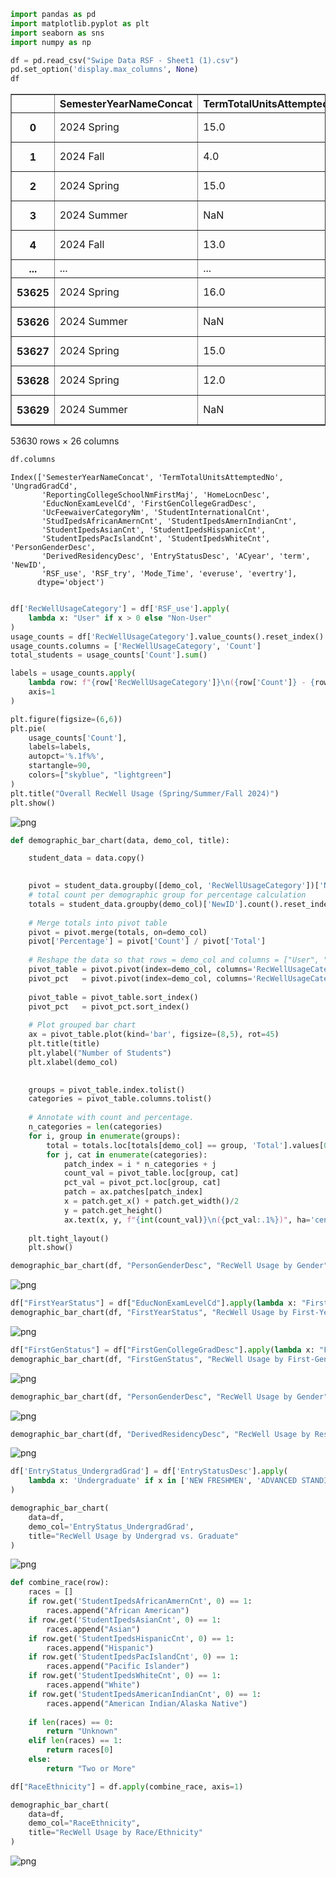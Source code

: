 ```python
import pandas as pd
import matplotlib.pyplot as plt
import seaborn as sns
import numpy as np

```


```python
df = pd.read_csv("Swipe Data RSF - Sheet1 (1).csv")
pd.set_option('display.max_columns', None)
df
```




<div>
<style scoped>
    .dataframe tbody tr th:only-of-type {
        vertical-align: middle;
    }

    .dataframe tbody tr th {
        vertical-align: top;
    }

    .dataframe thead th {
        text-align: right;
    }
</style>
<table border="1" class="dataframe">
  <thead>
    <tr style="text-align: right;">
      <th></th>
      <th>SemesterYearNameConcat</th>
      <th>TermTotalUnitsAttemptedNo</th>
      <th>UngradGradCd</th>
      <th>ReportingCollegeSchoolNmFirstMaj</th>
      <th>HomeLocnDesc</th>
      <th>EducNonExamLevelCd</th>
      <th>FirstGenCollegeGradDesc</th>
      <th>UcFeewaiverCategoryNm</th>
      <th>StudentInternationalCnt</th>
      <th>StudIpedsAfricanAmernCnt</th>
      <th>StudentIpedsAmernIndianCnt</th>
      <th>StudentIpedsAsianCnt</th>
      <th>StudentIpedsHispanicCnt</th>
      <th>StudentIpedsPacIslandCnt</th>
      <th>StudentIpedsWhiteCnt</th>
      <th>PersonGenderDesc</th>
      <th>DerivedResidencyDesc</th>
      <th>EntryStatusDesc</th>
      <th>ACyear</th>
      <th>term</th>
      <th>NewID</th>
      <th>RSF_use</th>
      <th>RSF_try</th>
      <th>Mode_Time</th>
      <th>everuse</th>
      <th>evertry</th>
    </tr>
  </thead>
  <tbody>
    <tr>
      <th>0</th>
      <td>2024 Spring</td>
      <td>15.0</td>
      <td>U</td>
      <td>College of Letters and Science</td>
      <td>San Mateo County</td>
      <td>4</td>
      <td>First Generation College</td>
      <td>FeeWaiver</td>
      <td>0</td>
      <td>0</td>
      <td>0</td>
      <td>1</td>
      <td>0</td>
      <td>0</td>
      <td>0</td>
      <td>Woman</td>
      <td>CA Resident</td>
      <td>NEW FRESHMEN</td>
      <td>NaN</td>
      <td>NaN</td>
      <td>1</td>
      <td>0</td>
      <td>0</td>
      <td>NaN</td>
      <td>0</td>
      <td>0</td>
    </tr>
    <tr>
      <th>1</th>
      <td>2024 Fall</td>
      <td>4.0</td>
      <td>U</td>
      <td>College of Computing, Data Science &amp; Society</td>
      <td>Los Angeles County</td>
      <td>4</td>
      <td>Not First Generation College</td>
      <td>NaN</td>
      <td>0</td>
      <td>0</td>
      <td>0</td>
      <td>0</td>
      <td>0</td>
      <td>0</td>
      <td>1</td>
      <td>Woman</td>
      <td>CA Resident</td>
      <td>NEW FRESHMEN</td>
      <td>NaN</td>
      <td>NaN</td>
      <td>2</td>
      <td>0</td>
      <td>0</td>
      <td>NaN</td>
      <td>0</td>
      <td>0</td>
    </tr>
    <tr>
      <th>2</th>
      <td>2024 Spring</td>
      <td>15.0</td>
      <td>U</td>
      <td>College of Computing, Data Science &amp; Society</td>
      <td>Los Angeles County</td>
      <td>4</td>
      <td>Not First Generation College</td>
      <td>NaN</td>
      <td>0</td>
      <td>0</td>
      <td>0</td>
      <td>0</td>
      <td>0</td>
      <td>0</td>
      <td>1</td>
      <td>Woman</td>
      <td>CA Resident</td>
      <td>NEW FRESHMEN</td>
      <td>NaN</td>
      <td>NaN</td>
      <td>2</td>
      <td>0</td>
      <td>0</td>
      <td>NaN</td>
      <td>0</td>
      <td>0</td>
    </tr>
    <tr>
      <th>3</th>
      <td>2024 Summer</td>
      <td>NaN</td>
      <td>U</td>
      <td>College of Computing, Data Science &amp; Society</td>
      <td>Los Angeles County</td>
      <td>4</td>
      <td>NaN</td>
      <td>NaN</td>
      <td>0</td>
      <td>0</td>
      <td>0</td>
      <td>0</td>
      <td>0</td>
      <td>0</td>
      <td>1</td>
      <td>Woman</td>
      <td>CA Resident</td>
      <td>NEW FRESHMEN</td>
      <td>NaN</td>
      <td>NaN</td>
      <td>2</td>
      <td>0</td>
      <td>0</td>
      <td>NaN</td>
      <td>0</td>
      <td>0</td>
    </tr>
    <tr>
      <th>4</th>
      <td>2024 Fall</td>
      <td>13.0</td>
      <td>G</td>
      <td>College of Environmental Design</td>
      <td>Contra Costa County</td>
      <td>5</td>
      <td>NaN</td>
      <td>NaN</td>
      <td>0</td>
      <td>0</td>
      <td>0</td>
      <td>1</td>
      <td>0</td>
      <td>0</td>
      <td>1</td>
      <td>Woman</td>
      <td>CA Resident</td>
      <td>FIRST TIME IN PROGRAM</td>
      <td>NaN</td>
      <td>NaN</td>
      <td>3</td>
      <td>0</td>
      <td>0</td>
      <td>NaN</td>
      <td>0</td>
      <td>0</td>
    </tr>
    <tr>
      <th>...</th>
      <td>...</td>
      <td>...</td>
      <td>...</td>
      <td>...</td>
      <td>...</td>
      <td>...</td>
      <td>...</td>
      <td>...</td>
      <td>...</td>
      <td>...</td>
      <td>...</td>
      <td>...</td>
      <td>...</td>
      <td>...</td>
      <td>...</td>
      <td>...</td>
      <td>...</td>
      <td>...</td>
      <td>...</td>
      <td>...</td>
      <td>...</td>
      <td>...</td>
      <td>...</td>
      <td>...</td>
      <td>...</td>
      <td>...</td>
    </tr>
    <tr>
      <th>53625</th>
      <td>2024 Spring</td>
      <td>16.0</td>
      <td>U</td>
      <td>College of Letters and Science</td>
      <td>Sacramento County</td>
      <td>3</td>
      <td>First Generation College</td>
      <td>NaN</td>
      <td>0</td>
      <td>0</td>
      <td>0</td>
      <td>0</td>
      <td>1</td>
      <td>0</td>
      <td>1</td>
      <td>Man</td>
      <td>CA Resident</td>
      <td>NEW FRESHMEN</td>
      <td>2023.0</td>
      <td>Spring</td>
      <td>24094</td>
      <td>30</td>
      <td>36</td>
      <td>2pm-4:59pm</td>
      <td>1</td>
      <td>1</td>
    </tr>
    <tr>
      <th>53626</th>
      <td>2024 Summer</td>
      <td>NaN</td>
      <td>U</td>
      <td>College of Letters and Science</td>
      <td>Sacramento County</td>
      <td>4</td>
      <td>NaN</td>
      <td>NaN</td>
      <td>0</td>
      <td>0</td>
      <td>0</td>
      <td>0</td>
      <td>1</td>
      <td>0</td>
      <td>1</td>
      <td>Man</td>
      <td>CA Resident</td>
      <td>NEW FRESHMEN</td>
      <td>NaN</td>
      <td>NaN</td>
      <td>24094</td>
      <td>0</td>
      <td>0</td>
      <td>NaN</td>
      <td>0</td>
      <td>0</td>
    </tr>
    <tr>
      <th>53627</th>
      <td>2024 Spring</td>
      <td>15.0</td>
      <td>U</td>
      <td>College of Computing, Data Science &amp; Society</td>
      <td>Massachusetts</td>
      <td>3</td>
      <td>Not First Generation College</td>
      <td>NaN</td>
      <td>0</td>
      <td>0</td>
      <td>0</td>
      <td>1</td>
      <td>0</td>
      <td>0</td>
      <td>0</td>
      <td>Decline to State</td>
      <td>Out of State Domestic</td>
      <td>NEW FRESHMEN</td>
      <td>2023.0</td>
      <td>Spring</td>
      <td>24095</td>
      <td>68</td>
      <td>68</td>
      <td>8pm-10:59pm</td>
      <td>1</td>
      <td>1</td>
    </tr>
    <tr>
      <th>53628</th>
      <td>2024 Spring</td>
      <td>12.0</td>
      <td>G</td>
      <td>College of Letters and Science</td>
      <td>Georgia</td>
      <td>7</td>
      <td>NaN</td>
      <td>NaN</td>
      <td>0</td>
      <td>0</td>
      <td>0</td>
      <td>0</td>
      <td>0</td>
      <td>0</td>
      <td>1</td>
      <td>Decline to State</td>
      <td>CA Resident</td>
      <td>FIRST TIME IN PROGRAM</td>
      <td>NaN</td>
      <td>NaN</td>
      <td>24096</td>
      <td>0</td>
      <td>0</td>
      <td>NaN</td>
      <td>0</td>
      <td>0</td>
    </tr>
    <tr>
      <th>53629</th>
      <td>2024 Summer</td>
      <td>NaN</td>
      <td>G</td>
      <td>College of Letters and Science</td>
      <td>Georgia</td>
      <td>7</td>
      <td>NaN</td>
      <td>NaN</td>
      <td>0</td>
      <td>0</td>
      <td>0</td>
      <td>0</td>
      <td>0</td>
      <td>0</td>
      <td>1</td>
      <td>Decline to State</td>
      <td>CA Resident</td>
      <td>FIRST TIME IN PROGRAM</td>
      <td>NaN</td>
      <td>NaN</td>
      <td>24096</td>
      <td>0</td>
      <td>0</td>
      <td>NaN</td>
      <td>0</td>
      <td>0</td>
    </tr>
  </tbody>
</table>
<p>53630 rows × 26 columns</p>
</div>




```python
df.columns
```




    Index(['SemesterYearNameConcat', 'TermTotalUnitsAttemptedNo', 'UngradGradCd',
           'ReportingCollegeSchoolNmFirstMaj', 'HomeLocnDesc',
           'EducNonExamLevelCd', 'FirstGenCollegeGradDesc',
           'UcFeewaiverCategoryNm', 'StudentInternationalCnt',
           'StudIpedsAfricanAmernCnt', 'StudentIpedsAmernIndianCnt',
           'StudentIpedsAsianCnt', 'StudentIpedsHispanicCnt',
           'StudentIpedsPacIslandCnt', 'StudentIpedsWhiteCnt', 'PersonGenderDesc',
           'DerivedResidencyDesc', 'EntryStatusDesc', 'ACyear', 'term', 'NewID',
           'RSF_use', 'RSF_try', 'Mode_Time', 'everuse', 'evertry'],
          dtype='object')




```python

df['RecWellUsageCategory'] = df['RSF_use'].apply(
    lambda x: "User" if x > 0 else "Non-User"
)
usage_counts = df['RecWellUsageCategory'].value_counts().reset_index()
usage_counts.columns = ['RecWellUsageCategory', 'Count']
total_students = usage_counts['Count'].sum()

labels = usage_counts.apply(
    lambda row: f"{row['RecWellUsageCategory']}\n({row['Count']} - {row['Count']/total_students:.1%})", 
    axis=1
)
```


```python
plt.figure(figsize=(6,6))
plt.pie(
    usage_counts['Count'], 
    labels=labels, 
    autopct='%.1f%%', 
    startangle=90,
    colors=["skyblue", "lightgreen"]
)
plt.title("Overall RecWell Usage (Spring/Summer/Fall 2024)")
plt.show()
```


    
![png](output_4_0.png)
    



```python
def demographic_bar_chart(data, demo_col, title):

    student_data = data.copy()
    

    pivot = student_data.groupby([demo_col, 'RecWellUsageCategory'])['NewID'].count().reset_index(name='Count')
    # total count per demographic group for percentage calculation
    totals = student_data.groupby(demo_col)['NewID'].count().reset_index(name='Total')
    
    # Merge totals into pivot table
    pivot = pivot.merge(totals, on=demo_col)
    pivot['Percentage'] = pivot['Count'] / pivot['Total']
    
    # Reshape the data so that rows = demo_col and columns = ["User", "Non-User"]
    pivot_table = pivot.pivot(index=demo_col, columns='RecWellUsageCategory', values='Count').fillna(0)
    pivot_pct   = pivot.pivot(index=demo_col, columns='RecWellUsageCategory', values='Percentage').fillna(0)
  
    pivot_table = pivot_table.sort_index()
    pivot_pct   = pivot_pct.sort_index()
    
    # Plot grouped bar chart
    ax = pivot_table.plot(kind='bar', figsize=(8,5), rot=45)
    plt.title(title)
    plt.ylabel("Number of Students")
    plt.xlabel(demo_col)
    

    groups = pivot_table.index.tolist()
    categories = pivot_table.columns.tolist()
    
    # Annotate with count and percentage.
    n_categories = len(categories)
    for i, group in enumerate(groups):
        total = totals.loc[totals[demo_col] == group, 'Total'].values[0]
        for j, cat in enumerate(categories):
            patch_index = i * n_categories + j
            count_val = pivot_table.loc[group, cat]
            pct_val = pivot_pct.loc[group, cat]
            patch = ax.patches[patch_index]
            x = patch.get_x() + patch.get_width()/2
            y = patch.get_height()
            ax.text(x, y, f"{int(count_val)}\n({pct_val:.1%})", ha='center', va='bottom', fontsize=9)
    
    plt.tight_layout()
    plt.show()
```


```python
demographic_bar_chart(df, "PersonGenderDesc", "RecWell Usage by Gender")
```


    
![png](output_6_0.png)
    



```python
df["FirstYearStatus"] = df["EducNonExamLevelCd"].apply(lambda x: "First-Year" if str(x).strip() == "1" else "Not First-Year")
demographic_bar_chart(df, "FirstYearStatus", "RecWell Usage by First-Year Status")
```


    
![png](output_7_0.png)
    



```python
df["FirstGenStatus"] = df["FirstGenCollegeGradDesc"].apply(lambda x: "First-Gen" if str(x).strip().lower() in ["yes", "1"] else "Not First-Gen")
demographic_bar_chart(df, "FirstGenStatus", "RecWell Usage by First-Generation Status")
```


    
![png](output_8_0.png)
    



```python
demographic_bar_chart(df, "PersonGenderDesc", "RecWell Usage by Gender")
```


    
![png](output_9_0.png)
    



```python
demographic_bar_chart(df, "DerivedResidencyDesc", "RecWell Usage by Residency")
```


    
![png](output_10_0.png)
    



```python
df['EntryStatus_UndergradGrad'] = df['EntryStatusDesc'].apply(
    lambda x: 'Undergraduate' if x in ['NEW FRESHMEN', 'ADVANCED STANDING'] else 'Graduate'
)

demographic_bar_chart(
    data=df, 
    demo_col='EntryStatus_UndergradGrad', 
    title="RecWell Usage by Undergrad vs. Graduate"
)
```


    
![png](output_11_0.png)
    



```python
def combine_race(row):
    races = []
    if row.get('StudentIpedsAfricanAmernCnt', 0) == 1:
        races.append("African American")
    if row.get('StudentIpedsAsianCnt', 0) == 1:
        races.append("Asian")
    if row.get('StudentIpedsHispanicCnt', 0) == 1:
        races.append("Hispanic")
    if row.get('StudentIpedsPacIslandCnt', 0) == 1:
        races.append("Pacific Islander")
    if row.get('StudentIpedsWhiteCnt', 0) == 1:
        races.append("White")
    if row.get('StudentIpedsAmericanIndianCnt', 0) == 1:
        races.append("American Indian/Alaska Native")
    
    if len(races) == 0:
        return "Unknown"
    elif len(races) == 1:
        return races[0]
    else:
        return "Two or More"

df["RaceEthnicity"] = df.apply(combine_race, axis=1)

demographic_bar_chart(
    data=df, 
    demo_col="RaceEthnicity", 
    title="RecWell Usage by Race/Ethnicity"
)

```


    
![png](output_12_0.png)
    



```python

```


```python

```
